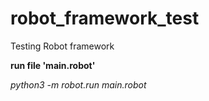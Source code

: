 # robot_framework_test

Testing Robot framework

**run file 'main.robot'**

*python3 -m robot.run main.robot*
